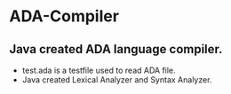 # ADA-Compiler
## Java created ADA language compiler. 
* test.ada is a testfile used to read ADA file.
* Java created Lexical Analyzer and Syntax Analyzer. 
